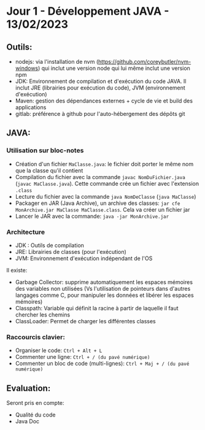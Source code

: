 # Jour 1 - Développement JAVA - 13/02/2023

## Outils: 

- nodejs: via l'installation de nvm (https://github.com/coreybutler/nvm-windows) qui inclut une version node qui lui même inclut une version npm
- JDK: Environnement de compilation et d'exécution du code JAVA. Il inclut JRE (librairies pour exécution du code), JVM (environnement d'exécution)
- Maven: gestion des dépendances externes + cycle de vie et build des applications
- gitlab: préférence à github pour l'auto-hébergement des dépôts git

## JAVA:

### Utilisation sur bloc-notes

- Création d'un fichier `MaClasse.java`: le fichier doit porter le même nom que la classe qu'il contient
- Compilation du fichier avec la commande `javac NomDuFichier.java` (`javac MaClasse.java`). Cette commande crée un fichier avec l'extension `.class`
- Lecture du fichier avec la commande `java NomDeClasse` (`java MaClasse`)
- Packager en JAR (Java Archive), un archive des classes: `jar cfe MonArchive.jar MaClasse MaClasse.class`. Cela va créer un fichier jar
- Lancer le JAR avec la commande: `java -jar MonArchive.jar`

### Architecture

- JDK : Outils de compilation
- JRE: Librairies de classes (pour l'exécution)
- JVM: Environnement d'exécution indépendant de l'OS

Il existe: 
- Garbage Collector: supprime automatiquement les espaces mémoires des variables non utilisées (Vs l'utilisation de pointeurs dans d'autres langages comme C, pour manipuler les données et libérer les espaces mémoires)
- Classpath: Variable qui définit la racine à partir de laquelle il faut chercher les chemins
- ClassLoader: Permet de charger les différentes classes

### Raccourcis clavier:

- Organiser le code: `Ctrl + Alt + L`
- Commenter une ligne: `Ctrl + / (du pavé numérique)`
- Commenter un bloc de code (multi-lignes): `Ctrl + Maj + / (du pavé numérique)`

## Evaluation:

Seront pris en compte:
- Qualité du code
- Java Doc
